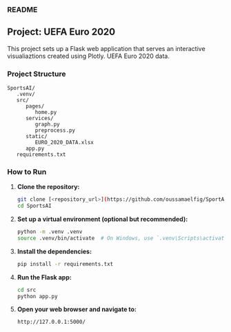 ### README

## Project: UEFA Euro 2020

This project sets up a Flask web application that serves an interactive visualiaztions created using Plotly. UEFA Euro 2020 data.

### Project Structure

```
SportsAI/
   .venv/
   src/
      pages/
         home.py
      services/
         graph.py
         preprocess.py
      static/
         EURO_2020_DATA.xlsx
      app.py
   requirements.txt
```

### How to Run

1. **Clone the repository:**
   ```bash
   git clone [<repository_url>](https://github.com/oussamaelfig/SportAI)
   cd SportsAI
   ```

2. **Set up a virtual environment (optional but recommended):**
   ```bash
   python -m .venv .venv
   source .venv/bin/activate  # On Windows, use `.venv\Scripts\activate`
   ```

3. **Install the dependencies:**
   ```bash
   pip install -r requirements.txt
   ```

4. **Run the Flask app:**
   ```bash
   cd src
   python app.py
   ```

5. **Open your web browser and navigate to:**
   ```
   http://127.0.0.1:5000/
   ```
